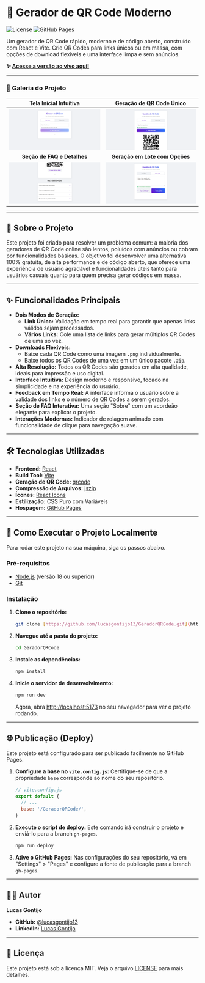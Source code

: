 # 🚀 Gerador de QR Code Moderno

![License](https://img.shields.io/badge/license-MIT-blue.svg)
![GitHub Pages](https://img.shields.io/badge/deploy-GitHub%20Pages-brightgreen)

Um gerador de QR Code rápido, moderno e de código aberto, construído com React e Vite. Crie QR Codes para links únicos ou em massa, com opções de download flexíveis e uma interface limpa e sem anúncios.

**✨ [Acesse a versão ao vivo aqui!](https://lucasgontijo13.github.io/GeradorQRCode/)**

---

### 📸 Galeria do Projeto

| Tela Inicial Intuitiva | Geração de QR Code Único |
| :---: | :---: |
| <img src="./assets/print1.png" width="400" alt="Tela inicial do gerador de QR Code"> | <img src="./assets/print2.png" width="400" alt="Geração de um QR Code para um único link com validação"> |
| **Seção de FAQ e Detalhes** | **Geração em Lote com Opções** |
| <img src="./assets/print3.png" width="400" alt="Detalhe da seção de FAQ interativa e do preview do QR Code"> | <img src="./assets/print4.png" width="400" alt="Tela do modo de vários links com opções de download individual ou em ZIP"> |

---

## 🎯 Sobre o Projeto

Este projeto foi criado para resolver um problema comum: a maioria dos geradores de QR Code online são lentos, poluídos com anúncios ou cobram por funcionalidades básicas. O objetivo foi desenvolver uma alternativa 100% gratuita, de alta performance e de código aberto, que oferece uma experiência de usuário agradável e funcionalidades úteis tanto para usuários casuais quanto para quem precisa gerar códigos em massa.

---

## ✨ Funcionalidades Principais

* **Dois Modos de Geração:**
    * **Link Único:** Validação em tempo real para garantir que apenas links válidos sejam processados.
    * **Vários Links:** Cole uma lista de links para gerar múltiplos QR Codes de uma só vez.
* **Downloads Flexíveis:**
    * Baixe cada QR Code como uma imagem `.png` individualmente.
    * Baixe todos os QR Codes de uma vez em um único pacote `.zip`.
* **Alta Resolução:** Todos os QR Codes são gerados em alta qualidade, ideais para impressão e uso digital.
* **Interface Intuitiva:** Design moderno e responsivo, focado na simplicidade e na experiência do usuário.
* **Feedback em Tempo Real:** A interface informa o usuário sobre a validade dos links e o número de QR Codes a serem gerados.
* **Seção de FAQ Interativa:** Uma seção "Sobre" com um acordeão elegante para explicar o projeto.
* **Interações Modernas:** Indicador de rolagem animado com funcionalidade de clique para navegação suave.

---

## 🛠️ Tecnologias Utilizadas

* **Frontend:** [React](https://react.dev/)
* **Build Tool:** [Vite](https://vitejs.dev/)
* **Geração de QR Code:** [qrcode](https://www.npmjs.com/package/qrcode)
* **Compressão de Arquivos:** [jszip](https://www.npmjs.com/package/jszip)
* **Ícones:** [React Icons](https://react-icons.github.io/react-icons/)
* **Estilização:** CSS Puro com Variáveis
* **Hospagem:** [GitHub Pages](https://pages.github.com/)

---

## 🚀 Como Executar o Projeto Localmente

Para rodar este projeto na sua máquina, siga os passos abaixo.

### Pré-requisitos
* [Node.js](https://nodejs.org/) (versão 18 ou superior)
* [Git](https://git-scm.com/)

### Instalação

1.  **Clone o repositório:**
    ```bash
    git clone [https://github.com/lucasgontijo13/GeradorQRCode.git](https://github.com/lucasgontijo13/GeradorQRCode.git)
    ```

2.  **Navegue até a pasta do projeto:**
    ```bash
    cd GeradorQRCode
    ```

3.  **Instale as dependências:**
    ```bash
    npm install
    ```

4.  **Inicie o servidor de desenvolvimento:**
    ```bash
    npm run dev
    ```
    Agora, abra [http://localhost:5173](http://localhost:5173) no seu navegador para ver o projeto rodando.

---

## 🌐 Publicação (Deploy)

Este projeto está configurado para ser publicado facilmente no GitHub Pages.

1.  **Configure a base no `vite.config.js`:**
    Certifique-se de que a propriedade `base` corresponde ao nome do seu repositório.
    ```javascript
    // vite.config.js
    export default {
      // ...
      base: '/GeradorQRCode/',
    }
    ```

2.  **Execute o script de deploy:**
    Este comando irá construir o projeto e enviá-lo para a branch `gh-pages`.
    ```bash
    npm run deploy
    ```

3.  **Ative o GitHub Pages:**
    Nas configurações do seu repositório, vá em "Settings" > "Pages" e configure a fonte de publicação para a branch `gh-pages`.

---

## 👨‍💻 Autor

**Lucas Gontijo**

* **GitHub:** [@lucasgontijo13](https://github.com/lucasgontijo13)
* **LinkedIn:** [Lucas Gontijo](https://www.linkedin.com/in/lucas-gontijo-693a90229/)

---

## 📄 Licença

Este projeto está sob a licença MIT. Veja o arquivo [LICENSE](LICENSE) para mais detalhes.
